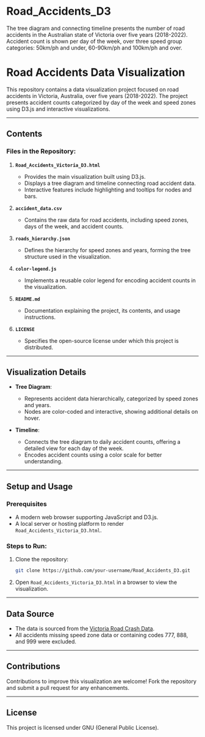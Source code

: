 # Road_Accidents_D3
The tree diagram and connecting timeline presents the number of road accidents in the Australian state of Victoria over five years (2018-2022). Accident count is shown per day of the week, over three speed group categories: 50km/ph and under, 60-90km/ph and 100km/ph and over.

# Road Accidents Data Visualization

This repository contains a data visualization project focused on road accidents in Victoria, Australia, over five years (2018-2022). The project presents accident counts categorized by day of the week and speed zones using D3.js and interactive visualizations.

---

## Contents

### Files in the Repository:

1. **`Road_Accidents_Victoria_D3.html`**
   - Provides the main visualization built using D3.js.
   - Displays a tree diagram and timeline connecting road accident data.
   - Interactive features include highlighting and tooltips for nodes and bars.

2. **`accident_data.csv`**
   - Contains the raw data for road accidents, including speed zones, days of the week, and accident counts.

3. **`roads_hierarchy.json`**
   - Defines the hierarchy for speed zones and years, forming the tree structure used in the visualization.

4. **`color-legend.js`**
   - Implements a reusable color legend for encoding accident counts in the visualization.

5. **`README.md`**
   - Documentation explaining the project, its contents, and usage instructions.

6. **`LICENSE`**
   - Specifies the open-source license under which this project is distributed.

---

## Visualization Details

- **Tree Diagram**:
  - Represents accident data hierarchically, categorized by speed zones and years.
  - Nodes are color-coded and interactive, showing additional details on hover.

- **Timeline**:
  - Connects the tree diagram to daily accident counts, offering a detailed view for each day of the week.
  - Encodes accident counts using a color scale for better understanding.

---

## Setup and Usage

### Prerequisites
- A modern web browser supporting JavaScript and D3.js.
- A local server or hosting platform to render `Road_Accidents_Victoria_D3.html`.

### Steps to Run:
1. Clone the repository:
   ```bash
   git clone https://github.com/your-username/Road_Accidents_D3.git
   ```
2. Open `Road_Accidents_Victoria_D3.html` in a browser to view the visualization.

---

## Data Source

- The data is sourced from the [Victoria Road Crash Data](https://discover.data.vic.gov.au/dataset/victoria-road-crash-data).
- All accidents missing speed zone data or containing codes 777, 888, and 999 were excluded.

---

## Contributions

Contributions to improve this visualization are welcome! Fork the repository and submit a pull request for any enhancements.

---

## License

This project is licensed under GNU (General Public License).
